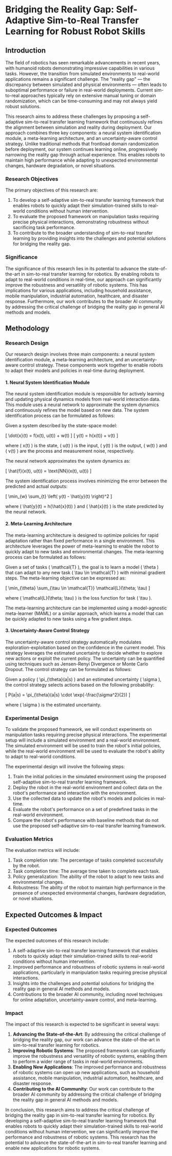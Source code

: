 # Bridging the Reality Gap: Self-Adaptive Sim-to-Real Transfer Learning for Robust Robot Skills

## Introduction

The field of robotics has seen remarkable advancements in recent years, with humanoid robots demonstrating impressive capabilities in various tasks. However, the transition from simulated environments to real-world applications remains a significant challenge. The "reality gap" — the discrepancy between simulated and physical environments — often leads to suboptimal performance or failure in real-world deployments. Current sim-to-real approaches typically rely on extensive manual tuning or domain randomization, which can be time-consuming and may not always yield robust solutions.

This research aims to address these challenges by proposing a self-adaptive sim-to-real transfer learning framework that continuously refines the alignment between simulation and reality during deployment. Our approach combines three key components: a neural system identification module, a meta-learning architecture, and an uncertainty-aware control strategy. Unlike traditional methods that frontload domain randomization before deployment, our system continues learning online, progressively narrowing the reality gap through actual experience. This enables robots to maintain high performance while adapting to unexpected environmental changes, hardware degradation, or novel situations.

### Research Objectives

The primary objectives of this research are:
1. To develop a self-adaptive sim-to-real transfer learning framework that enables robots to quickly adapt their simulation-trained skills to real-world conditions without human intervention.
2. To evaluate the proposed framework on manipulation tasks requiring precise physical interactions, demonstrating robustness without sacrificing task performance.
3. To contribute to the broader understanding of sim-to-real transfer learning by providing insights into the challenges and potential solutions for bridging the reality gap.

### Significance

The significance of this research lies in its potential to advance the state-of-the-art in sim-to-real transfer learning for robotics. By enabling robots to adapt to real-world conditions in real-time, our approach can significantly improve the robustness and versatility of robotic systems. This has implications for various applications, including household assistance, mobile manipulation, industrial automation, healthcare, and disaster response. Furthermore, our work contributes to the broader AI community by addressing the critical challenge of bridging the reality gap in general AI methods and models.

## Methodology

### Research Design

Our research design involves three main components: a neural system identification module, a meta-learning architecture, and an uncertainty-aware control strategy. These components work together to enable robots to adapt their models and policies in real-time during deployment.

#### 1. Neural System Identification Module

The neural system identification module is responsible for actively learning and updating physical dynamics models from real-world interaction data. This module uses a neural network to approximate the system dynamics and continuously refines the model based on new data. The system identification process can be formulated as follows:

Given a system described by the state-space model:

\[ \dot{x}(t) = f(x(t), u(t)) + w(t) \]
\[ y(t) = h(x(t)) + v(t) \]

where \( x(t) \) is the state, \( u(t) \) is the input, \( y(t) \) is the output, \( w(t) \) and \( v(t) \) are the process and measurement noise, respectively.

The neural network approximates the system dynamics as:

\[ \hat{f}(x(t), u(t)) = \text{NN}(x(t), u(t)) \]

The system identification process involves minimizing the error between the predicted and actual outputs:

\[ \min_{w} \sum_{t} \left( y(t) - \hat{y}(t) \right)^2 \]

where \( \hat{y}(t) = h(\hat{x}(t)) \) and \( \hat{x}(t) \) is the state predicted by the neural network.

#### 2. Meta-Learning Architecture

The meta-learning architecture is designed to optimize policies for rapid adaptation rather than fixed performance in a single environment. This architecture leverages the power of meta-learning to enable the robot to quickly adapt to new tasks and environmental changes. The meta-learning process can be formulated as follows:

Given a set of tasks \( \mathcal{T} \), the goal is to learn a model \( \theta \) that can adapt to any new task \( \tau \in \mathcal{T} \) with minimal gradient steps. The meta-learning objective can be expressed as:

\[ \min_{\theta} \sum_{\tau \in \mathcal{T}} \mathcal{L}(\theta; \tau) \]

where \( \mathcal{L}(\theta; \tau) \) is the loss function for task \( \tau \).

The meta-learning architecture can be implemented using a model-agnostic meta-learner (MAML) or a similar approach, which learns a model that can be quickly adapted to new tasks using a few gradient steps.

#### 3. Uncertainty-Aware Control Strategy

The uncertainty-aware control strategy automatically modulates exploration-exploitation based on the confidence in the current model. This strategy leverages the estimated uncertainty to decide whether to explore new actions or exploit the current policy. The uncertainty can be quantified using techniques such as Jensen-Renyi Divergence or Monte Carlo Dropout. The control strategy can be formulated as follows:

Given a policy \( \pi_{\theta}(a|s) \) and an estimated uncertainty \( \sigma \), the control strategy selects actions based on the following probability:

\[ P(a|s) = \pi_{\theta}(a|s) \cdot \exp(-\frac{\sigma^2}{2}) \]

where \( \sigma \) is the estimated uncertainty.

### Experimental Design

To validate the proposed framework, we will conduct experiments on manipulation tasks requiring precise physical interactions. The experimental setup will include a simulated environment and a real-world environment. The simulated environment will be used to train the robot's initial policies, while the real-world environment will be used to evaluate the robot's ability to adapt to real-world conditions.

The experimental design will involve the following steps:
1. Train the initial policies in the simulated environment using the proposed self-adaptive sim-to-real transfer learning framework.
2. Deploy the robot in the real-world environment and collect data on the robot's performance and interaction with the environment.
3. Use the collected data to update the robot's models and policies in real-time.
4. Evaluate the robot's performance on a set of predefined tasks in the real-world environment.
5. Compare the robot's performance with baseline methods that do not use the proposed self-adaptive sim-to-real transfer learning framework.

### Evaluation Metrics

The evaluation metrics will include:
1. Task completion rate: The percentage of tasks completed successfully by the robot.
2. Task completion time: The average time taken to complete each task.
3. Policy generalization: The ability of the robot to adapt to new tasks and environmental changes.
4. Robustness: The ability of the robot to maintain high performance in the presence of unexpected environmental changes, hardware degradation, or novel situations.

## Expected Outcomes & Impact

### Expected Outcomes

The expected outcomes of this research include:
1. A self-adaptive sim-to-real transfer learning framework that enables robots to quickly adapt their simulation-trained skills to real-world conditions without human intervention.
2. Improved performance and robustness of robotic systems in real-world applications, particularly in manipulation tasks requiring precise physical interactions.
3. Insights into the challenges and potential solutions for bridging the reality gap in general AI methods and models.
4. Contributions to the broader AI community, including novel techniques for online adaptation, uncertainty-aware control, and meta-learning.

### Impact

The impact of this research is expected to be significant in several ways:
1. **Advancing the State-of-the-Art**: By addressing the critical challenge of bridging the reality gap, our work can advance the state-of-the-art in sim-to-real transfer learning for robotics.
2. **Improving Robotic Systems**: The proposed framework can significantly improve the robustness and versatility of robotic systems, enabling them to perform a wider range of tasks in real-world environments.
3. **Enabling New Applications**: The improved performance and robustness of robotic systems can open up new applications, such as household assistance, mobile manipulation, industrial automation, healthcare, and disaster response.
4. **Contributing to the AI Community**: Our work can contribute to the broader AI community by addressing the critical challenge of bridging the reality gap in general AI methods and models.

In conclusion, this research aims to address the critical challenge of bridging the reality gap in sim-to-real transfer learning for robotics. By developing a self-adaptive sim-to-real transfer learning framework that enables robots to quickly adapt their simulation-trained skills to real-world conditions without human intervention, we can significantly improve the performance and robustness of robotic systems. This research has the potential to advance the state-of-the-art in sim-to-real transfer learning and enable new applications for robotic systems.